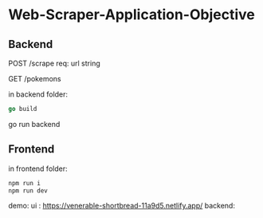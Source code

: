 # Web-Scraper-Application-Objective

## Backend

POST   /scrape
req: url string

GET    /pokemons

in backend folder:
```go
go build
```
go run backend


##  Frontend

in frontend folder:
```bash
npm run i
npm run dev
```

demo:
ui : https://venerable-shortbread-11a9d5.netlify.app/
backend: 

